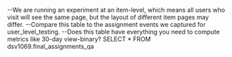 --We are running an experiment at an item-level, which means all users who visit will see the same page, but the layout of different item pages may differ.
--Compare this table to the assignment events we captured for user_level_testing.
--Does this table have everything you need to compute metrics like 30-day view-binary?
SELECT
  *
FROM
  dsv1069.final_assignments_qa
